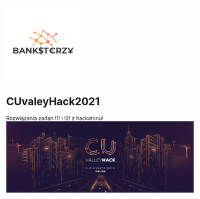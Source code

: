 ![CU](others/banksterzy.png?raw=true "Title")

# CUvaleyHack2021
Rozwiązania zadań !1! i !2! z hackatonu!
![CU](others/1.jpg?raw=true "Title")

